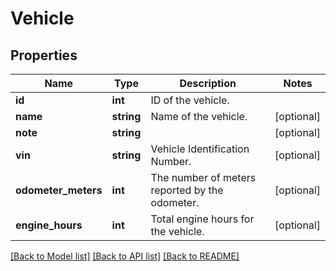 # Vehicle

## Properties
Name | Type | Description | Notes
------------ | ------------- | ------------- | -------------
**id** | **int** | ID of the vehicle. | 
**name** | **string** | Name of the vehicle. | [optional] 
**note** | **string** |  | [optional] 
**vin** | **string** | Vehicle Identification Number. | [optional] 
**odometer_meters** | **int** | The number of meters reported by the odometer. | [optional] 
**engine_hours** | **int** | Total engine hours for the vehicle. | [optional] 

[[Back to Model list]](../README.md#documentation-for-models) [[Back to API list]](../README.md#documentation-for-api-endpoints) [[Back to README]](../README.md)


